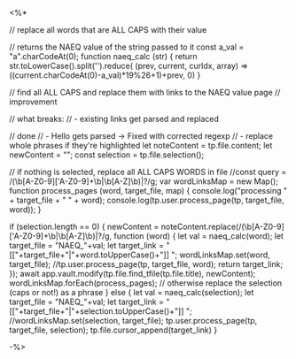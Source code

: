 <%*

// replace all words that are ALL CAPS with their value

// returns the NAEQ value of the string passed to it
const a_val = "a".charCodeAt(0);
function naeq_calc (str) {
	return str.toLowerCase().split('').reduce( (prev, current, curIdx, array) => ((current.charCodeAt(0)-a_val)*19%26+1)+prev, 0)
}

// find all ALL CAPS and replace them with links to the NAEQ value page
// improvement

// what breaks:
// - existing links get parsed and replaced

// done
// - Hello gets parsed -> Fixed with corrected regexp
// - replace whole phrases if they're highlighted
let noteContent = tp.file.content;
let newContent = "";
const selection = tp.file.selection();

// if nothing is selected, replace all ALL CAPS WORDS in file
//const query = /(\b[A-Z0-9]['A-Z0-9]+\b|\b[A-Z]\b)\|?/g;
var wordLinksMap = new Map();
function process_pages (word, target_file, map) {
	console.log("processing " + target_file + " " + word);
	console.log(tp.user.process_page(tp, target_file, word));
}

if (selection.length == 0) {
	newContent = noteContent.replace(/(\b[A-Z0-9]['A-Z0-9]+\b|\b[A-Z]\b)\|?/g, function (word) {
		let val = naeq_calc(word);
		let target_file = "NAEQ_"+val;
		let target_link = "[["+target_file+"|"+word.toUpperCase()+"]] ";
		wordLinksMap.set(word, target_file);
		//tp.user.process_page(tp, target_file, word);
		return target_link;	
	});
	await app.vault.modify(tp.file.find_tfile(tp.file.title), newContent);
	wordLinksMap.forEach(process_pages);
// otherwise replace the selection (caps or not!) as a phrase
} else { 
	let val = naeq_calc(selection);
	let target_file = "NAEQ_"+val;
	let target_link = "[["+target_file+"|"+selection.toUpperCase()+"]] ";
	//wordLinksMap.set(selection, target_file);	
	tp.user.process_page(tp, target_file, selection);
	tp.file.cursor_append(target_link)
}

-%>
